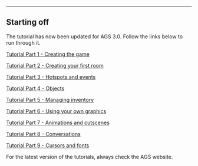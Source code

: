 


------------------------------------------------------------------------

Starting off
------------

The tutorial has now been updated for AGS 3.0. Follow the links below to
run through it.

[Tutorial Part 1 - Creating the game](acintro1)

[Tutorial Part 2 - Creating your first room](acintro2)

[Tutorial Part 3 - Hotspots and events](acintro3)

[Tutorial Part 4 - Objects](acintro4)

[Tutorial Part 5 - Managing inventory](acintro5)

[Tutorial Part 6 - Using your own graphics](acintro6)

[Tutorial Part 7 - Animations and cutscenes](acintro7)

[Tutorial Part 8 - Conversations](acintro8)

[Tutorial Part 9 - Cursors and fonts](acintro9)

For the latest version of the tutorials, always check the AGS website.
